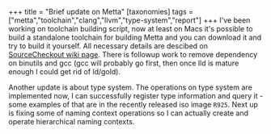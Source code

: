 +++
title = "Brief update on Metta"
[taxonomies]
tags = ["metta","toolchain","clang","llvm","type-system","report"]
+++
I've been working on toolchain building script, now at least on Macs it's possible to build a standalone toolchain for building Metta and you can download it and try to build it yourself. All necessary details are descibed on [SourceCheckout wiki page](https://github.com/berkus/metta/blob/master/README.md). There is followup work to remove dependency on binutils and gcc (gcc will probably go first, then once lld is mature enough I could get rid of ld/gold).

Another update is about type system. The operations on type system are implemented now, I can successfully register type information and query it - some examples of that are in the recently released iso image `R925`. Next up is fixing some of naming context operations so I can actually create and operate hierarchical naming contexts.
